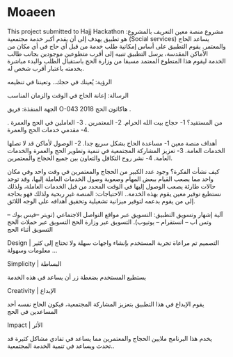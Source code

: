 # Moaeen
This project submitted to Hajj Hackathon
مشروع منصة معين
التعريف بالمشروع:
هو تطبيق يهدف إلى أن يقدم أكبر خدمة مجتمعية (Social services) يساعد الحاج والمعتمر. يقوم التطبيق على أساس إمكانية طلب خدمة من قبل أي حاج في أي مكان من الأماكن المقدسة، يرسل التطبيق تنبيه إلى أقرب متطوعين موجودين بجانب طالب الخدمة ليقوم هذا المتطوع المعتمد مسبقا من وزارة الحج باستقبال الطلب والبدء مباشرة بخدمته باعتبار أقرب شخص له.

الرؤية:
يُعينك في حجك.. وتعيننا في تنظيمه

الرسالة:
إعانة الحاج في الوقت والزمان المناسب

الجهة المنفذة:
فريق O-043 هاكاثون الحج 2018 .

من المستفيد؟
1- حجاج بيت الله الحرام. 2- المعتمرين . 3- العاملين في الحج والعمرة . 4- مقدمي خدمات الحج والعمرة.

أهداف منصة معين
1- مساعدة الحاج بشكل سريع جدا. 2- الوصول لأماكن قد لا تصلها الخدمات العامة. 3- تعزيز المشاركة المجتمعية في تنمية وتطوير الحج والعمرة والخدمات العامة. 4- نشر روح التكافل والتعاون بين جميع الحجاج والمعتمرين.

كيف نشأت الفكرة؟
وجود عدد الكبير من الحجاج والمعتمرين في وقت واحد وفي مكان واحد مما يصعب القيام ببعض المهام وصعوبة وصول الخدمات العاملة إليها، وقد توجد حالات طارئة يصعب الوصول إليها في الوقت المحدد من قبل الخدمات العاملة، ولذلك نستطيع توفير معين يقوم بهذه الخدمة.. الاحتياجات: المنصة غير ربحية ولذلك فهو بحاجة إلى من يقوم بدعمه لتوفير ميزانية تشغيلية وتحقيق أهدافه على الوجه اللائق.

آلية إشهار وتسويق التطبيق:
التسويق عبر مواقع التواصل الاجتماعي (تويتر –فيس بوك – وتس اب – انستقرام – يوتيوب). التسويق عبر وزارة الحج التسويق عبر حملات الحج التسويق أثناء الحج

Design | التصميم
تم مراعاة تجربة المستخدم بإنشاء واجهات سهلة ولا تحتاج إلى كثير معلومات وسهولة ...

Simplicity | البساطة

يستطيع المستخدم بضغطة زر أن يساعد في هذه الخدمة

Creativity | الإبداع

يقوم الإبداع في هذا التطبيق بتعزيز المشاركة المجتمعية، فيكون الحاج نفسه أحد المساعدين في الحج

Impact | الأثر

يخدم هذا البرنامج ملايين الحجاج والمعتمرين مما يساعد في تفادي مشاكل كثيرة قد تحدث ويساعد في تنمية الخدمة المجتمعية..

